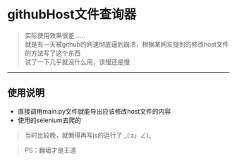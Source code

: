 # githubHost文件查询器
> 实际使用效果很差……<br/>
> 就是有一天被github的网速彻底逼到崩溃，根据某网友提到的修改host文件的方法写了这个东西<br />
> 试了一下几乎就没什么用，该慢还是慢

---
## 使用说明
- 直接调用main.py文件就能导出应该修改host文件的内容
- 使用的selenium去爬的
> 当时比较晚，就懒得再写js的运行了 \_(:з」∠)\_


> PS：翻墙才是王道